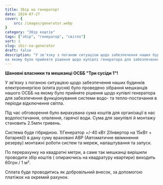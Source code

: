 ```yaml
---
title: Збір на генератор!
date: 2024-07-27
cover: {
    src: /images/generator.webp
}
category: "Збір коштів"
tags: ["збір", "генератор", "світло"]
sort: 1
slug: zbir-na-generator
draft: false
description: "У зв'язку з поганою ситуацією щодо забезпечення наших будинків електроенергією (клята русня) було проведено зібрання мешканців нашого ОСББ 
на якому було прийняте рішення щодо купівлі генератора для забезпечення функціонування системи водо- та тепло-постачання в періоди відключення світла."
---
```


**Шановні власники та мешканці ОСББ "Три сусіди 1"!**

У зв'язку з поганою ситуацією щодо забезпечення наших будинків електроенергією (клята русня) було проведено зібрання мешканців нашого ОСББ
на якому було прийняте рішення щодо купівлі генератора для забезпечення функціонування системи водо- та тепло-постачання в періоди відключення світла.

<!-- -->

Під час обговорення було вирахувана сума коштів для організації в нас водопостачання, опалення, гарячої води.
Сума для закупівлі й монтажу становить 2.5млн гривень.

Система буде гібридною.
1)Генератор +/-40 кВт
2)Інвертор на 15кВт + батарея(ї)
в дану суму враховані АВР (Автоматичне ввімкнення резерву) монтажні роботи систем та мереж, налаштування та запуск.

По перерахунку на квадратні метри, а саме так мешканці вирішили проводити збір коштів ( опираючись на квадратуру квартири) виходить 60грн / 1 м².

Сплата буде проводитись як добровільний внесок, за допомогою платіжок на окремий рахунок. 

